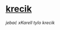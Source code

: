 # [krecik](https://www.notion.so/J-zyk-Krecik-0f9bda10f1614f2794dd7edd1f46e91f)

###### jebać xKarell tylo krecik
